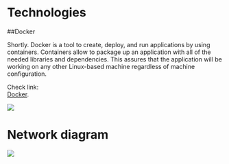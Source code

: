 
# Technologies  

##Docker

Shortly. Docker is a tool to create, deploy, and run applications by using containers. Containers allow to package up an application with all of the needed libraries and dependencies. This assures that the application will be working on any other Linux-based machine regardless of machine configuration.  

Check link:  
[Docker](https://www.docker.com/).  


![](http://www.itzgeek.com/wp-content/uploads/2015/01/Docker-Logo.png)  
  

# Network diagram  
 
![](https://raw.githubusercontent.com/JAMK-IT/test-environments/master/images/network3.png)  

